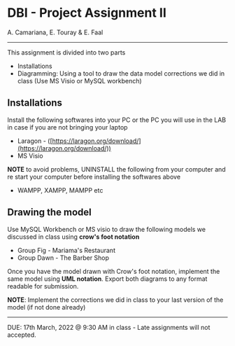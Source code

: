 # DBI - Project Assignment II

A. Camariana, E. Touray & E. Faal

---

This assignment is divided into two parts

- Installations
- Diagramming: Using a tool to draw the data model corrections we did in class (Use MS Visio or MySQL workbench)

## Installations

Install the following softwares into your PC or the PC you will use in the LAB in case if you are not bringing your laptop

- Laragon - ([https://laragon.org/download/](https://laragon.org/download/))
- MS Visio

**NOTE** to avoid problems, UNINSTALL the following from your computer and re start your computer before installing the softwares above

- WAMPP, XAMPP, MAMPP etc

## Drawing the model

Use MySQL Workbench or MS visio to draw the following models we discussed in class using **crow's foot notation**

- Group Fig - Mariama's Restaurant
- Group Dawn - The Barber Shop

Once you have the model drawn with Crow's foot notation, implement the same model using **UML notation**. Export both diagrams to any format readable for submission.

**NOTE**: Implement the corrections we did in class to your last version of the model (if not done already)

---

DUE: 17th March, 2022 @ 9:30 AM in class - Late assignments will not accepted.
